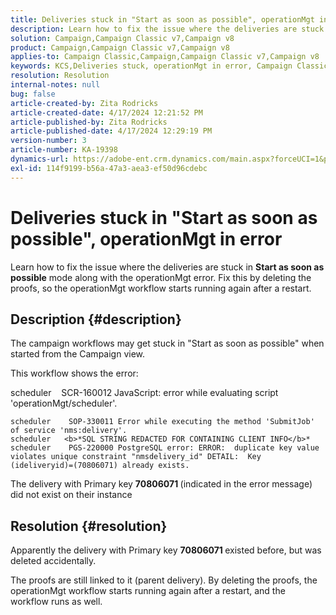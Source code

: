 ```yaml
---
title: Deliveries stuck in "Start as soon as possible", operationMgt in error
description: Learn how to fix the issue where the deliveries are stuck along with the operationMgt error
solution: Campaign,Campaign Classic v7,Campaign v8
product: Campaign,Campaign Classic v7,Campaign v8
applies-to: Campaign Classic,Campaign,Campaign Classic v7,Campaign v8
keywords: KCS,Deliveries stuck, operationMgt in error, Campaign Classic
resolution: Resolution
internal-notes: null
bug: false
article-created-by: Zita Rodricks
article-created-date: 4/17/2024 12:21:52 PM
article-published-by: Zita Rodricks
article-published-date: 4/17/2024 12:29:19 PM
version-number: 3
article-number: KA-19398
dynamics-url: https://adobe-ent.crm.dynamics.com/main.aspx?forceUCI=1&pagetype=entityrecord&etn=knowledgearticle&id=e479d50c-b5fc-ee11-a1ff-6045bd0065b6
exl-id: 114f9199-b56a-47a3-aea3-ef50d96cdebc
---
```

# Deliveries stuck in "Start as soon as possible", operationMgt in error


Learn how to fix the issue where the deliveries are stuck in <b>Start as soon as possible</b> mode along with the operationMgt error. Fix this by deleting the proofs, so the operationMgt workflow starts running again after a restart.

## Description {#description}


The campaign workflows may get stuck in "Start as soon as possible" when started from the Campaign view.



This workflow shows the error:

scheduler    SCR-160012 JavaScript: error while evaluating script 'operationMgt/scheduler'.


```
scheduler    SOP-330011 Error while executing the method 'SubmitJob' of service 'nms:delivery'.
scheduler   <b>*SQL STRING REDACTED FOR CONTAINING CLIENT INFO</b>*
scheduler    PGS-220000 PostgreSQL error: ERROR:  duplicate key value violates unique constraint "nmsdelivery_id" DETAIL:  Key (ideliveryid)=(70806071) already exists.
```


The delivery with Primary key <b>70806071 </b>(indicated in the error message) did not exist on their instance


## Resolution {#resolution}


Apparently the delivery with Primary key <b>70806071 </b>existed before, but was deleted accidentally.

The proofs are still linked to it (parent delivery). By deleting the proofs, the operationMgt workflow starts running again after a restart, and the workflow runs as well.
